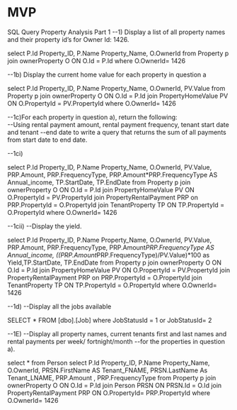 # MVP
SQL Query Property Analysis Part 1
--1) Display a list of all property names and their property id’s for Owner Id: 1426. 

select P.Id Property_ID, P.Name Property_Name, O.OwnerId from Property p
join ownerProperty O 
ON O.Id = P.Id
where O.OwnerId= 1426

--1b) Display the current home value for each property in question a

select P.Id Property_ID, P.Name Property_Name, O.OwnerId, PV.Value from Property p
 join ownerProperty O 
ON O.Id = P.Id
 join PropertyHomeValue PV 
ON O.PropertyId = PV.PropertyId
where O.OwnerId= 1426

--1c)For each property in question a), return the following:                                                                      
--Using rental payment amount, rental payment frequency, tenant start date and tenant 
--end date to write a query that returns the sum of all payments from start date to end date. 
 

--1ci)

select P.Id Property_ID, P.Name Property_Name, O.OwnerId, PV.Value, PRP.Amount, PRP.FrequencyType, PRP.Amount*PRP.FrequencyType AS Annual_income, TP.StartDate, TP.EndDate from Property p
join ownerProperty O 
ON O.Id = P.Id
 join PropertyHomeValue PV 
ON O.PropertyId = PV.PropertyId
join PropertyRentalPayment PRP
on PRP.PropertyId = O.PropertyId
 join TenantProperty TP
ON TP.PropertyId = O.PropertyId
where O.OwnerId= 1426


--1cii)
--Display the yield.

select P.Id Property_ID, P.Name Property_Name, O.OwnerId, PV.Value, PRP.Amount, PRP.FrequencyType, PRP.Amount*PRP.FrequencyType AS Annual_income, ((PRP.Amount*PRP.FrequencyType)/PV.Value)*100 as Yield,TP.StartDate, TP.EndDate from Property p
join ownerProperty O 
ON O.Id = P.Id
 join PropertyHomeValue PV 
ON O.PropertyId = PV.PropertyId
join PropertyRentalPayment PRP
on PRP.PropertyId = O.PropertyId
 join TenantProperty TP
ON TP.PropertyId = O.PropertyId
where O.OwnerId= 1426


--1d)
--Display all the jobs available

SELECT * FROM [dbo].[Job] where JobStatusId = 1 or JobStatusId= 2


--1E)
--Display all property names, current tenants first and last names and rental payments per week/ fortnight/month 
--for the properties in question a). 

select * from Person
select P.Id Property_ID, P.Name Property_Name, O.OwnerId, PRSN.FirstName AS Tenant_FNAME, PRSN.LastName As Tenant_LNAME, PRP.Amount , PRP.FrequencyType from Property p
join ownerProperty O 
ON O.Id = P.Id
join Person PRSN
ON PRSN.Id = O.Id
join PropertyRentalPayment PRP
ON O.PropertyId= PRP.PropertyId
where O.OwnerId= 1426
